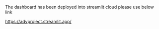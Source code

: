 The dashboard has been deployed into streamlit cloud please use below link

https://advproject.streamlit.app/
